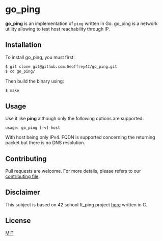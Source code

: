 # go_ping

**go_ping** is an implementation of ```ping``` written in Go. go_ping is a network utility allowing to test host reachability through IP.

## Installation

To install go_ping, you must first:

```bash
$ git clone git@github.com:Geoffrey42/go_ping.git
$ cd go_ping/
```

Then build the binary using:

```bash
$ make
```

## Usage

Use it like **ping** although only the following options are supported:

```
usage: go_ping [-v] host
```

With host being only IPv4. FQDN is supported concerning the returning packet but 
there is no DNS resolution.

## Contributing
Pull requests are welcome.
For more details, please refers to our [contributing file](.github/CONTRIBUTING/contributing.md).

## Disclaimer
This subject is based on 42 school ft_ping project [here](assets/ft_ping.fr.pdf)
written in C.

## License

[MIT](https://choosealicense.com/licenses/mit/)
